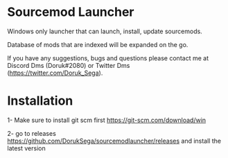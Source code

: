 # Sourcemod Launcher
Windows only launcher that can launch, install, update sourcemods.

Database of mods that are indexed will be expanded on the go.

If you have any suggestions, bugs and questions please contact me at Discord Dms (Doruk#2080) or Twitter Dms (https://twitter.com/Doruk_Sega).
# Installation
1- Make sure to install git scm first https://git-scm.com/download/win

2- go to releases https://github.com/DorukSega/sourcemodlauncher/releases and install the latest version
